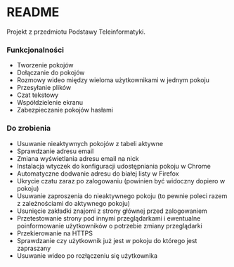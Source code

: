 # README #

Projekt z przedmiotu Podstawy Teleinformatyki.

### Funkcjonalności ###

 * Tworzenie pokojów
 * Dołączanie do pokojów
 * Rozmowy wideo między wieloma użytkownikami w jednym pokoju
 * Przesyłanie plików
 * Czat tekstowy
 * Współdzielenie ekranu
 * Zabezpieczanie pokojów hasłami


### Do zrobienia ###

 * Usuwanie nieaktywnych pokojów z tabeli aktywne
 * Sprawdzanie adresu email
 * Zmiana wyświetlania adresu email na nick
 * Instalacja wtyczek do konfiguracji udostępniania pokoju w Chrome
 * Automatyczne dodwanie adresu do białej listy w Firefox
 * Ukrycie czatu zaraz po zalogowaniu (powinien być widoczny dopiero w pokoju)
 * Usuwanie zaproszenia do nieaktywnego pokoju (to pewnie poleci razem z zależnościami do aktywnego pokoju)
 * Usunięcie zakładki znajomi z strony głównej przed zalogowaniem
 * Przetestowanie strony pod innymi przeglądarkami i ewentualne poinformowanie użytkowników o potrzebie zmiany przeglądarki
 * Przekierowanie na HTTPS
 * Sprawdzanie czy użytkownik już jest w pokoju do którego jest zapraszany
 * Usuwanie wideo po rozłączeniu się użytkownika